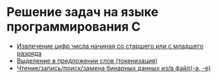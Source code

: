 # Решение задач на языке программирования C

- [Извлечение цифр числа начиная со старшего или с младшего разряда](number-digits/)
- [Выделение в предложении слов (токенизация)](sentence-words-alpha-order/)
- [Чтение/запись/поиск/замена бинарных данных из/в файл(-а, -е)](binary-data/)
